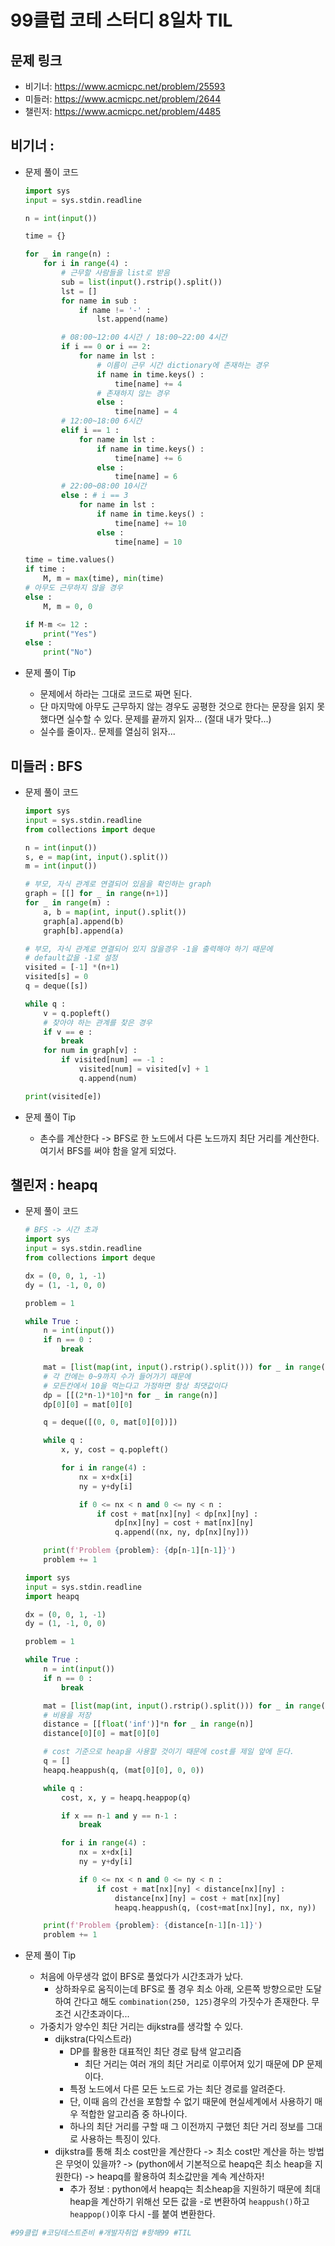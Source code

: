 # 99클럽 코테 스터디 8일차 TIL

## 문제 링크
- 비기너: https://www.acmicpc.net/problem/25593
- 미들러: https://www.acmicpc.net/problem/2644
- 챌린저: https://www.acmicpc.net/problem/4485


## 비기너 : 

* 문제 풀이 코드

    ```python
    import sys
    input = sys.stdin.readline

    n = int(input())

    time = {}

    for _ in range(n) :
        for i in range(4) :
            # 근무할 사람들을 list로 받음
            sub = list(input().rstrip().split())
            lst = []
            for name in sub :
                if name != '-' :
                    lst.append(name)

            # 08:00~12:00 4시간 / 18:00~22:00 4시간
            if i == 0 or i == 2:
                for name in lst :
                    # 이름이 근무 시간 dictionary에 존재하는 경우
                    if name in time.keys() :
                        time[name] += 4
                    # 존재하지 않는 경우
                    else :
                        time[name] = 4
            # 12:00~18:00 6시간
            elif i == 1 :
                for name in lst :
                    if name in time.keys() :
                        time[name] += 6
                    else :
                        time[name] = 6
            # 22:00~08:00 10시간
            else : # i == 3
                for name in lst :
                    if name in time.keys() :
                        time[name] += 10
                    else :
                        time[name] = 10

    time = time.values()
    if time :
        M, m = max(time), min(time)
    # 아무도 근무하지 않을 경우
    else :
        M, m = 0, 0

    if M-m <= 12 :
        print("Yes")
    else :
        print("No")
    ```

* 문제 풀이 Tip
    * 문제에서 하라는 그대로 코드로 짜면 된다.
    * 단 마지막에 아무도 근무하지 않는 경우도 공평한 것으로 한다는 문장을 
    읽지 못했다면 실수할 수 있다. 문제를 끝까지 읽자... (절대 내가 맞다...)
    * 실수를 줄이자.. 문제를 열심히 읽자...



## 미들러 : BFS

* 문제 풀이 코드

    ```python
    import sys
    input = sys.stdin.readline
    from collections import deque

    n = int(input())
    s, e = map(int, input().split())
    m = int(input())

    # 부모, 자식 관계로 연결되어 있음을 확인하는 graph
    graph = [[] for _ in range(n+1)]
    for _ in range(m) :
        a, b = map(int, input().split())
        graph[a].append(b)
        graph[b].append(a)

    # 부모, 자식 관계로 연결되어 있지 않을경우 -1을 출력해야 하기 때문에
    # default값을 -1로 설정
    visited = [-1] *(n+1)
    visited[s] = 0
    q = deque([s])

    while q :
        v = q.popleft()
        # 찾아야 하는 관계를 찾은 경우
        if v == e :
            break
        for num in graph[v] :
            if visited[num] == -1 :
                visited[num] = visited[v] + 1
                q.append(num)

    print(visited[e])
    ```

* 문제 풀이 Tip
    * 촌수를 계산한다 -> BFS로 한 노드에서 다른 노드까지 최단 거리를 계산한다. 여기서 BFS를 써야 함을 알게 되었다.


## 챌린저 : heapq

* 문제 풀이 코드

    ```python
    # BFS -> 시간 초과
    import sys
    input = sys.stdin.readline
    from collections import deque

    dx = (0, 0, 1, -1)
    dy = (1, -1, 0, 0)

    problem = 1

    while True :
        n = int(input())
        if n == 0 :
            break

        mat = [list(map(int, input().rstrip().split())) for _ in range(n)]
        # 각 칸에는 0~9까지 수가 들어가기 때문에
        # 모든칸에서 10을 먹는다고 가정하면 항상 최댓값이다
        dp = [[(2*n-1)*10]*n for _ in range(n)]
        dp[0][0] = mat[0][0]

        q = deque([(0, 0, mat[0][0])])

        while q :
            x, y, cost = q.popleft()

            for i in range(4) :
                nx = x+dx[i]
                ny = y+dy[i]

                if 0 <= nx < n and 0 <= ny < n :
                    if cost + mat[nx][ny] < dp[nx][ny] :
                        dp[nx][ny] = cost + mat[nx][ny]
                        q.append((nx, ny, dp[nx][ny]))

        print(f'Problem {problem}: {dp[n-1][n-1]}')
        problem += 1
    ```
    ```python
    import sys
    input = sys.stdin.readline
    import heapq

    dx = (0, 0, 1, -1)
    dy = (1, -1, 0, 0)

    problem = 1

    while True :
        n = int(input())
        if n == 0 :
            break

        mat = [list(map(int, input().rstrip().split())) for _ in range(n)]
        # 비용을 저장
        distance = [[float('inf')]*n for _ in range(n)]
        distance[0][0] = mat[0][0]

        # cost 기준으로 heap을 사용할 것이기 때문에 cost를 제일 앞에 둔다.
        q = []
        heapq.heappush(q, (mat[0][0], 0, 0))

        while q :
            cost, x, y = heapq.heappop(q)

            if x == n-1 and y == n-1 :
                break

            for i in range(4) :
                nx = x+dx[i]
                ny = y+dy[i]

                if 0 <= nx < n and 0 <= ny < n :
                    if cost + mat[nx][ny] < distance[nx][ny] :
                        distance[nx][ny] = cost + mat[nx][ny]
                        heapq.heappush(q, (cost+mat[nx][ny], nx, ny))

        print(f'Problem {problem}: {distance[n-1][n-1]}')
        problem += 1
    ```

* 문제 풀이 Tip
    * 처음에 아무생각 없이 BFS로 풀었다가 시간초과가 났다.
        * 상하좌우로 움직이는데 BFS로 풀 경우 최소 아래, 오른쪽 방향으로만 도달하여 간다고 해도 `combination(250, 125)`경우의 가짓수가 존재한다. 무조건 시간초과이다...
    * 가중치가 양수인 최단 거리는 dijkstra를 생각할 수 있다.
        * dijkstra(다익스트라)
            * DP를 활용한 대표적인 최단 경로 탐색 알고리즘
                * 최단 거리는 여러 개의 최단 거리로 이루어져 있기 때문에 DP 문제이다.
            * 특정 노드에서 다른 모든 노드로 가는 최단 경로를 알려준다.
            * 단, 이때 음의 간선을 포함할 수 없기 때문에 <a>현실세계에서 사용하기 매우 적합한 알고리즘 중 하나이다.</a>
            * 하나의 최단 거리를 구할 때 그 이전까지 구했던 최단 거리 정보를 그대로 사용하는 특징이 있다.
        * dijkstra를 통해 최소 cost만을 계산한다 -> 최소 cost만 계산을 하는 방법은 무엇이 있을까? -> (python에서 기본적으로 heapq은 최소 heap을 지원한다) -> heapq를 활용하여 최소값만을 계속 계산하자!
            * 추가 정보 : python에서 heapq는 최소heap을 지원하기 때문에 최대heap을 계산하기 위해선 모든 값을 -로 변환하여 `heappush()`하고 `heappop()`이후 다시 -를 붙여 변환한다.



```python
#99클럽 #코딩테스트준비 #개발자취업 #항해99 #TIL
```